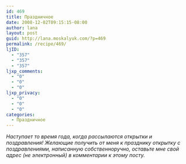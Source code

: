 ```yaml
---
id: 469
title: Праздничное
date: 2008-12-02T09:15:15-08:00
author: lana
layout: post
guid: http://lana.moskalyuk.com/?p=469
permalink: /recipe/469/
ljID:
  - "357"
  - "357"
  - "357"
ljxp_comments:
  - "0"
  - "0"
  - "0"
ljxp_privacy:
  - "0"
  - "0"
  - "0"
categories:
  - Праздничное
---
```

_Наступает то время года, когда рассылаются открытки и поздравления! Желающие получить от меня к празднику открытку с поздравлениями, написанную собственноручно, оставьте мне свой адрес (не электронный) в комментарии к этому посту._